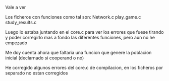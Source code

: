 Vale a ver

Los ficheros con funciones como tal son:
	Network.c
	play_game.c
	study_results.c

Luego lo estaba juntando en el core.c para ver los errores que fuese tirando y poder corregirlo mas 
a fondo las diferentes funciones, pero aun no he empezado

Me doy cuenta ahora que faltaria una funcion que genere la poblacion inicial (declarnado si 
cooperand o no)

He corregido algunos errores del core.c de compilacion, en los ficheros por separado no estan corregidos
	
